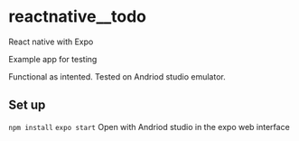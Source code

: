 # reactnative__todo
React native with Expo 

Example app for testing

Functional as intented. Tested on Andriod studio emulator. 

## Set up
`npm install` 
`expo start`
Open with Andriod studio in the expo web interface
